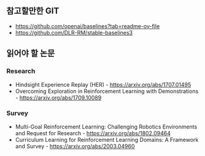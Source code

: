 ## 참고할만한 GIT
* https://github.com/openai/baselines?tab=readme-ov-file
* https://github.com/DLR-RM/stable-baselines3

## 읽어야 할 논문
### Research
* Hindsight Experience Replay (HER) - https://arxiv.org/abs/1707.01495
* Overcoming Exploration in Reinforcement Learning with Demonstrations - https://arxiv.org/abs/1709.10089

### Survey
* Multi-Goal Reinforcement Learning: Challenging Robotics Environments and Request for Research - https://arxiv.org/abs/1802.09464
* Curriculum Learning for Reinforcement Learning Domains: A Framework and Survey - https://arxiv.org/abs/2003.04960
